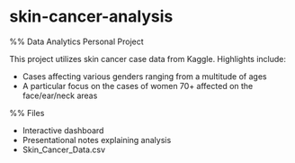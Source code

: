 # skin-cancer-analysis
%% Data Analytics Personal Project

This project utilizes skin cancer case data from Kaggle. Highlights include:
- Cases affecting various genders ranging from a multitude of ages
- A particular focus on the cases of women 70+ affected on the face/ear/neck areas

%% Files
- Interactive dashboard
- Presentational notes explaining analysis
- Skin_Cancer_Data.csv
